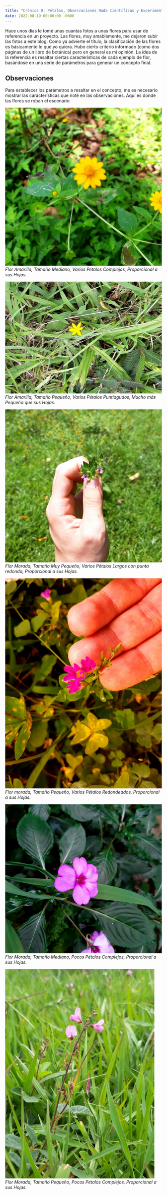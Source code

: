 ```yaml
---
title: "Crónica 0: Pétalos, Observaciones Nada Científicas y Experimentación."
date: 2022-08-19 00:00:00 -0600 
---
```


Hace unos días le tomé unas cuantas fotos a unas flores para usar de referencia en un proyecto. Las flores, muy amablemente, me dejaron subir las fotos a este blog. Como ya advierte el título, la clasificación de las flores es básicamente lo que yo quiera. Hubo cierto criterio informado (como dos páginas de un libro de botánica) pero en general es mi opinión. La idea de la referencia es resaltar ciertas características de cada ejemplo de flor, basándose en una serie de parámetros para generar un concepto final. 


## Observaciones


Para establecer los parámetros a resaltar en el concepto, me es necesario mostrar las características que noté en las observaciones. Aquí es donde las flores se roban el escenario: 

![flor amarilla 1](/assets/blog_images/cronica0/amarilla1.jpeg)
_Flor Amarilla, Tamaño Mediano, Varios Pétalos Complejos, Proporcional a sus Hojas._

![flor amarilla 2](/assets/blog_images/cronica0/amarilla2.jpeg)
_Flor Amarilla, Tamaño Pequeño, Varios Pétalos Puntiagudos, Mucho más Pequeña que sus Hojas._

![flor morada 1](/assets/blog_images/cronica0/morada1.jpeg)
_Flor Morada, Tamaño Muy Pequeño, Varios Pétalos Largos con punta redonda, Proporcional a sus Hojas._

![flor morada 2](/assets/blog_images/cronica0/morada2.jpeg)
_Flor morada, Tamaño Pequeño, Varios Pétalos Redondeados, Proporcional a sus Hojas._

![flor morada 3](/assets/blog_images/cronica0/morada3.jpeg)
_Flor Morada, Tamaño Mediano, Pocos Pétalos Complejos, Proporcional a sus Hojas._

![flor morada 4](/assets/blog_images/cronica0/morada4.jpeg)
_Flor Morada, Tamaño Pequeño, Pocos Pétalos Complejos, Proporcional a sus Hojas._



